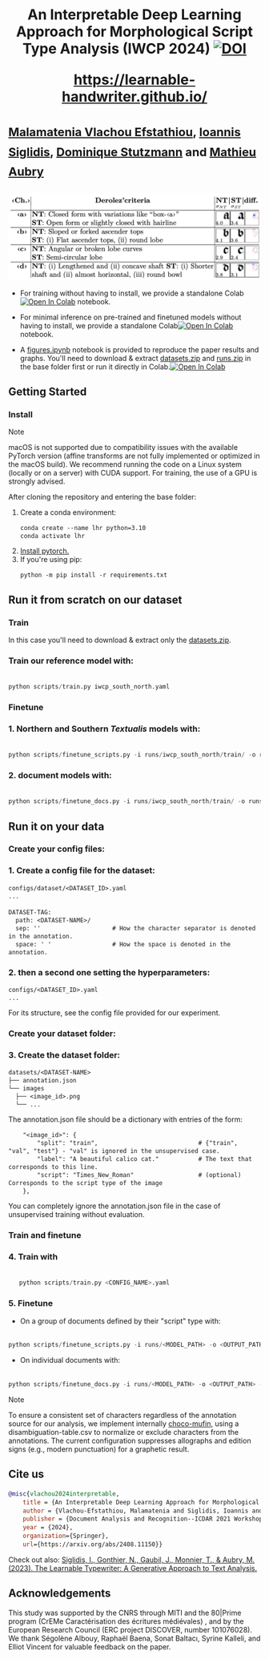 # <p align="center">An Interpretable Deep Learning Approach for Morphological Script Type Analysis (IWCP 2024) [![DOI](https://zenodo.org/badge/625272114.svg)](https://doi.org/10.5281/zenodo.15297804) </p> <p align="center"> https://learnable-handwriter.github.io/ </p> <sub> [Malamatenia Vlachou Efstathiou](https://malamatenia.github.io/), [Ioannis Siglidis](https://imagine.enpc.fr/~siglidii/), [Dominique Stutzmann](https://www.irht.cnrs.fr/fr/annuaire/stutzmann-dominique) and [Mathieu Aubry](https://imagine.enpc.fr/~aubrym/) </sub> </p>

![LTW_graph.png](./.media/Derolez_table.png)

- For training without having to install, we provide a standalone Colab[![Open In Colab](https://colab.research.google.com/assets/colab-badge.svg)](https://colab.research.google.com/drive/12CGIAhzeBJWgm9o9Tb8dCHFDxzcxwWzF?usp=sharing) notebook.


- For minimal inference on pre-trained and finetuned models without having to install, we provide a standalone Colab[![Open In Colab](https://colab.research.google.com/assets/colab-badge.svg)](https://colab.research.google.com/drive/11_CGvoXvpulKNEDsRN9MdBS35NvNz5l7?usp=sharing) notebook.

- A [figures.ipynb](https://github.com/malamatenia/learnable-scriber/blob/a3afc60a3b8d9dcd7dca99b0e8c547301124bfd5/figures.ipynb) notebook is provided to reproduce the paper results and graphs. You'll need to download & extract [datasets.zip](https://www.dropbox.com/scl/fi/tfz79kwxoe4vp5e4npmxa/datasets.zip?rlkey=2820mu0bddpnax6alx04bglzu&st=caxfyfsp&dl=0) and [runs.zip](https://www.dropbox.com/scl/fi/4zc24m63hxhkh04y5xdi8/runs.zip?rlkey=6fr598xdiyh8a2yiiydxr7hw5&st=1svl5gpn&dl=0) in the base folder first or run it directly in Colab.[![Open In Colab](https://colab.research.google.com/assets/colab-badge.svg)](https://colab.research.google.com/github/malamatenia/learnable-handwriter/blob/28911c742baf82a829332eb0279336f207b0aa38/figures.ipynb)

## Getting Started
### Install

> [!NOTE]
> macOS is not supported due to compatibility issues with the available PyTorch version (affine transforms are not fully implemented or optimized in the macOS build). We recommend running the code on a Linux system (locally or on a server) with CUDA support. For training, the use of a GPU is strongly advised. 

After cloning the repository and entering the base folder:
  
1. Create a conda environment:
   ```shell
   conda create --name lhr python=3.10
   conda activate lhr
   ```
2. [Install pytorch.](https://pytorch.org/get-started/locally/)
3. If you're using pip:
    ```shell
    python -m pip install -r requirements.txt
    ```

## Run it from scratch on our dataset
 ### Train

   In this case you'll need to download & extract only the [datasets.zip](https://www.dropbox.com/scl/fi/tfz79kwxoe4vp5e4npmxa/datasets.zip?rlkey=2820mu0bddpnax6alx04bglzu&st=caxfyfsp&dl=0).

   ### Train our reference model with:
   ```python

   python scripts/train.py iwcp_south_north.yaml 
   ```
 ### Finetune

   ### 1. Northern and Southern _Textualis_ models with: 
   ```python

   python scripts/finetune_scripts.py -i runs/iwcp_south_north/train/ -o runs/iwcp_south_north/finetune/ --mode g_theta --max_steps 2500 --invert_sprites --script Northern_Textualis Southern_Textualis -a datasets/iwcp_south_north/annotation.json -d datasets/iwcp_south_north/ --split train
   ```

   ### 2. document models with: 
   ```python

   python scripts/finetune_docs.py -i runs/iwcp_south_north/train/ -o runs/iwcp_south_north/finetune/ --mode g_theta --max_steps 2500 --invert_sprites -a datasets/iwcp_south_north/annotation.json -d datasets/iwcp_south_north/ --split all
   ```


## Run it on your data
### Create your config files:

### 1. Create a config file for the dataset:
```
configs/dataset/<DATASET_ID>.yaml
...

DATASET-TAG:                 
  path: <DATASET-NAME>/      
  sep: ''                    # How the character separator is denoted in the annotation. 
  space: ' '                 # How the space is denoted in the annotation.
```

### 2. then a second one setting the hyperparameters: 
```
configs/<DATASET_ID>.yaml
...
```

For its structure, see the config file provided for our experiment.

### Create your dataset folder:

 
 ### 3. Create the dataset folder:
```
datasets/<DATASET-NAME>
├── annotation.json
└── images
  ├── <image_id>.png 
  └── ...
```

The annotation.json file should be a dictionary with entries of the form:
```
    "<image_id>": {
        "split": "train",                            # {"train", "val", "test"} - "val" is ignored in the unsupervised case.
        "label": "A beautiful calico cat."           # The text that corresponds to this line.
        "script": "Times_New_Roman"                  # (optional) Corresponds to the script type of the image
    },
```

You can completely ignore the annotation.json file in the case of unsupervised training without evaluation.


### Train and finetune

 
### 4. Train with
```python

   python scripts/train.py <CONFIG_NAME>.yaml
```

### 5. Finetune

 - On a group of documents defined by their "script" type with:
```python

python scripts/finetune_scripts.py -i runs/<MODEL_PATH> -o <OUTPUT_PATH> --mode g_theta --max_steps <int> --invert_sprites --script '<SCRIPT_NAME>' -a <DATASET_PATH>/annotation.json -d <DATASET_PATH> --split <train or all>
```

- On individual documents with:

```python

python scripts/finetune_docs.py -i runs/<MODEL_PATH> -o <OUTPUT_PATH> --mode g_theta --max_steps <int> --invert_sprites -a <DATASET_PATH>/annotation.json -d <DATASET_PATH> --split <train or all>
```
 
> [!NOTE]
> To ensure a consistent set of characters regardless of the annotation source for our analysis, we implement internally [choco-mufin](https://github.com/PonteIneptique/choco-mufin), using a disambiguation-table.csv to normalize or exclude characters from the annotations. The current configuration suppresses allographs and edition signs (e.g., modern punctuation) for a graphetic result.

## Cite us

```bibtex
@misc{vlachou2024interpretable,
    title = {An Interpretable Deep Learning Approach for Morphological Script Type Analysis},
    author = {Vlachou-Efstathiou, Malamatenia and Siglidis, Ioannis and Stutzmann, Dominique and Aubry, Mathieu},
    publisher = {Document Analysis and Recognition--ICDAR 2021 Workshops: Athens, Greece, August 30--September 4, 2023, Proceedings},
    year = {2024},
    organization={Springer}, 
    url={https://arxiv.org/abs/2408.11150}}
```

Check out also: [Siglidis, I., Gonthier, N., Gaubil, J., Monnier, T., & Aubry, M. (2023). The Learnable Typewriter: A Generative Approach to Text Analysis.](https://imagine.enpc.fr/~siglidii/learnable-typewriter/)


## Acknowledgements
This study was supported by the CNRS through MITI and the 80|Prime program (CrEMe Caractérisation des écritures médiévales) , and by the European Research Council (ERC project DISCOVER, number 101076028). We thank Ségolène Albouy, Raphaël Baena, Sonat Baltacı, Syrine Kalleli, and Elliot Vincent for valuable feedback on the paper.
